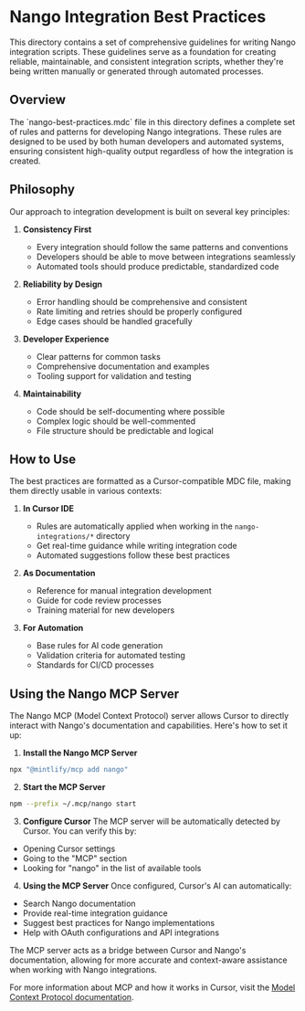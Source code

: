 # Nango Integration Best Practices

This directory contains a set of comprehensive guidelines for writing Nango integration scripts. These guidelines serve as a foundation for creating reliable, maintainable, and consistent integration scripts, whether they're being written manually or generated through automated processes.

## Overview

The \`nango-best-practices.mdc\` file in this directory defines a complete set of rules and patterns for developing Nango integrations. These rules are designed to be used by both human developers and automated systems, ensuring consistent high-quality output regardless of how the integration is created.

## Philosophy

Our approach to integration development is built on several key principles:

1. **Consistency First**
   - Every integration should follow the same patterns and conventions
   - Developers should be able to move between integrations seamlessly
   - Automated tools should produce predictable, standardized code

2. **Reliability by Design**
   - Error handling should be comprehensive and consistent
   - Rate limiting and retries should be properly configured
   - Edge cases should be handled gracefully

3. **Developer Experience**
   - Clear patterns for common tasks
   - Comprehensive documentation and examples
   - Tooling support for validation and testing

4. **Maintainability**
   - Code should be self-documenting where possible
   - Complex logic should be well-commented
   - File structure should be predictable and logical

## How to Use

The best practices are formatted as a Cursor-compatible MDC file, making them directly usable in various contexts:

1. **In Cursor IDE**
   - Rules are automatically applied when working in the `nango-integrations/*` directory
   - Get real-time guidance while writing integration code
   - Automated suggestions follow these best practices

2. **As Documentation**
   - Reference for manual integration development
   - Guide for code review processes
   - Training material for new developers

3. **For Automation**
   - Base rules for AI code generation
   - Validation criteria for automated testing
   - Standards for CI/CD processes

## Using the Nango MCP Server

The Nango MCP (Model Context Protocol) server allows Cursor to directly interact with Nango's documentation and capabilities. Here's how to set it up:

1. **Install the Nango MCP Server**
```bash
npx "@mintlify/mcp add nango"
```

2. **Start the MCP Server**
```bash
npm --prefix ~/.mcp/nango start
```

3. **Configure Cursor**
The MCP server will be automatically detected by Cursor. You can verify this by:
- Opening Cursor settings
- Going to the "MCP" section
- Looking for "nango" in the list of available tools

4. **Using the MCP Server**
Once configured, Cursor's AI can automatically:
- Search Nango documentation
- Provide real-time integration guidance
- Suggest best practices for Nango implementations
- Help with OAuth configurations and API integrations

The MCP server acts as a bridge between Cursor and Nango's documentation, allowing for more accurate and context-aware assistance when working with Nango integrations.

For more information about MCP and how it works in Cursor, visit the [Model Context Protocol documentation](https://docs.cursor.com/context/model-context-protocol).

